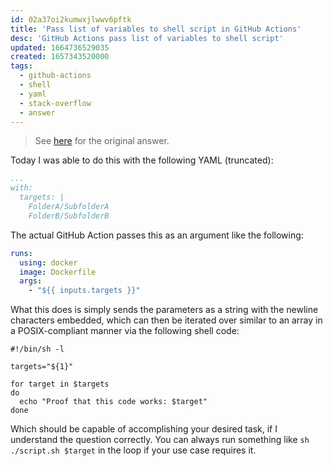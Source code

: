 ```yaml
---
id: 02a37oi2kumwxjlwwv6pftk
title: 'Pass list of variables to shell script in GitHub Actions'
desc: 'GitHub Actions pass list of variables to shell script'
updated: 1664736529035
created: 1657343520000
tags:
  - github-actions
  - shell
  - yaml
  - stack-overflow
  - answer
---
```


> See [here](https://stackoverflow.com/a/72918267/6456163) for the original answer.

Today I was able to do this with the following YAML (truncated):

```yaml
...
with:
  targets: |
    FolderA/SubfolderA
    FolderB/SubfolderB
```

The actual GitHub Action passes this as an argument like the following:

```yaml
runs:
  using: docker
  image: Dockerfile
  args:
    - "${{ inputs.targets }}"
```

What this does is simply sends the parameters as a string with the newline characters embedded, which can then be iterated over similar to an array in a POSIX-compliant manner via the following shell code:

```shell
#!/bin/sh -l

targets="${1}"

for target in $targets
do
  echo "Proof that this code works: $target"
done
```

Which should be capable of accomplishing your desired task, if I understand the question correctly. You can always run something like `sh ./script.sh $target` in the loop if your use case requires it.
